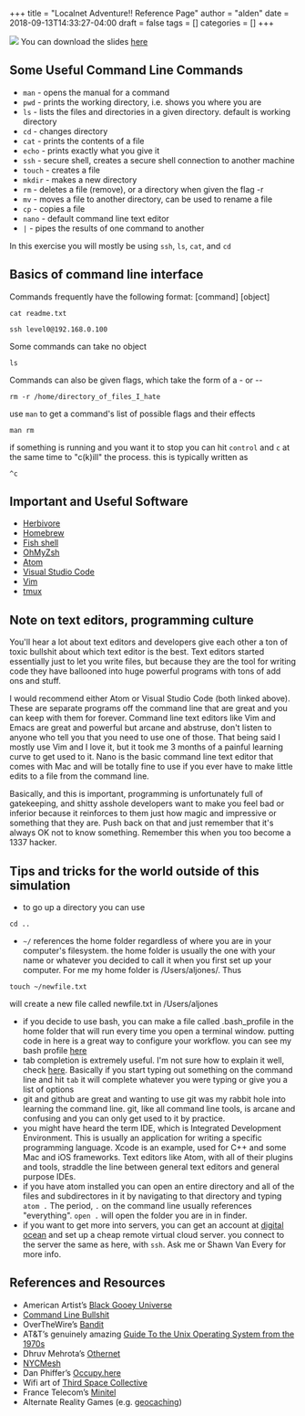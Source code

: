 +++
title = "Localnet Adventure!! Reference Page"
author = "alden"
date = 2018-09-13T14:33:27-04:00
draft = false
tags = []
categories = []
+++

![](https://s26913.pcdn.co/wp-content/uploads/2017/12/business-hackers.jpg)
You can download the slides [here](https://www.dropbox.com/s/qzp5lny2b4xmg5o/localnetadventure2.pptx?dl=0)

## Some Useful Command Line Commands
* `man` - opens the manual for a command
* `pwd` - prints the working directory, i.e. shows you where you are
* `ls` - lists the files and directories in a given directory. default is working directory
* `cd` - changes directory
* `cat` - prints the contents of a file
* `echo` - prints exactly what you give it
* `ssh` - secure shell, creates a secure shell connection to another machine
* `touch` - creates a file
* `mkdir` - makes a new directory
* `rm` - deletes a file (remove), or a directory when given the flag -r
* `mv` - moves a file to another directory, can be used to rename a file
* `cp` - copies a file
* `nano` - default command line text editor
* `|` - pipes the results of one command to another

In this exercise you will mostly be using `ssh`, `ls`, `cat`, and `cd`

## Basics of command line interface
Commands frequently have the following format:
[command] [object]

```
cat readme.txt
```
```
ssh level0@192.168.0.100
```
Some commands can take no object

```
ls
```
Commands can also be given flags, which take the form of a - or --

```
rm -r /home/directory_of_files_I_hate
```

use `man` to get a command's list of possible flags and their effects

```
man rm
```

if something is running and you want it to stop you can hit `control` and `c` at the same time to "c(k)ill" the process. this is typically written as
```
^c
```

## Important and Useful Software
* [Herbivore](github.com/samatt/herbivore/releases)
* [Homebrew](https://brew.sh)
* [Fish shell](https://fishshell.com/)
* [OhMyZsh](https://github.com/robbyrussell/oh-my-zsh)
* [Atom](https://atom.io/)
* [Visual Studio Code](https://code.visualstudio.com/)
* [Vim](https://www.vim.org/)
* [tmux](https://medium.com/actualize-network/a-minimalist-guide-to-tmux-13675fb160fa)

## Note on text editors, programming culture
You'll hear a lot about text editors and developers give each other a ton of toxic bullshit about which text editor is the best. Text editors started essentially just to let you write files, but because they are the tool for writing code they have ballooned into huge powerful programs with tons of add ons and stuff.

I would recommend either Atom or Visual Studio Code (both linked above). These are separate programs off the command line that are great and you can keep with them for forever. Command line text editors like Vim and Emacs are great and powerful but arcane and abstruse, don't listen to anyone who tell you that you need to use one of those. That being said I mostly use Vim and I love it, but it took me 3 months of a painful learning curve to get used to it. Nano is the basic command line text editor that comes with Mac and will be totally fine to use if you ever have to make little edits to a file from the command line.

Basically, and this is important, programming is unfortunately full of gatekeeping, and shitty asshole developers want to make you feel bad or inferior because it reinforces to them just how magic and impressive or something that they are. Push back on that and just remember that it's always OK not to know something. Remember this when you too become a 1337 hacker.


## Tips and tricks for the world outside of this simulation
* to go up a directory you can use
```
cd ..
```
* `~/` references the home folder regardless of where you are in your computer's filesystem. the home folder is usually the one with your name or whatever you decided to call it when you first set up your computer. For me my home folder is /Users/aljones/. Thus
```
touch ~/newfile.txt
```
will create a new file called newfile.txt in /Users/aljones
* if you decide to use bash, you can make a file called .bash_profile in the home folder that will run every time you open a terminal window. putting code in here is a great way to configure your workflow. you can see my bash profile [here](https://github.com/miamiww/importantdots/blob/master/.bash_profile)
* tab completion is extremely useful. I'm not sure how to explain it well, check [here](https://en.wikipedia.org/wiki/Command-line_completion). Basically if you start typing out something on the command line and hit `tab` it will complete whatever you were typing or give you a list of options
* git and github are great and wanting to use git was my rabbit hole into learning the command line. git, like all command line tools, is arcane and confusing and you can only get used to it by practice.
* you might have heard the term IDE, which is Integrated Development Environment. This is usually an application for writing a specific programming language. Xcode is an example, used for C++ and some Mac and iOS frameworks. Text editors like Atom, with all of their plugins and tools, straddle the line between general text editors and general purpose IDEs.
* if you have atom installed you can open an entire directory and all of the files and subdirectores in it by navigating to that directory and typing `atom .` The period, `.` on the command line usually references "everything". `open .` will open the folder you are in in finder.
* if you want to get more into servers, you can get an account at [digital ocean](https://www.digitalocean.com/) and set up a cheap remote virtual cloud server. you connect to the server the same as here, with `ssh`. Ask me or Shawn Van Every for more info.


## References and Resources
* American Artist’s [Black Gooey Universe](http://unbag.net/issue-2-end/black-gooey-universe/)
* [Command Line Bullshit](http://www.pgbovine.net/command-line-bullshittery.htm)
* OverTheWire’s [Bandit](http://overthewire.org/wargames/bandit/)
* AT&T’s genuinely amazing [Guide To the Unix Operating System from the 1970s](https://www.youtube.com/watch?v=tc4ROCJYbm0)
* Dhruv Mehrota’s [Othernet](http://othernet.xyz/)
* [NYCMesh](http://nycmesh.net/)
* Dan Phiffer’s [Occupy.here](http://occupyhere.org/)
* Wifi art of [Third Space Collective](http://www.th1rdspac3.com/)
* France Telecom’s [Minitel](https://en.wikipedia.org/wiki/Minitel)
* Alternate Reality Games (e.g. [geocaching](https://www.geocaching.com/play))
